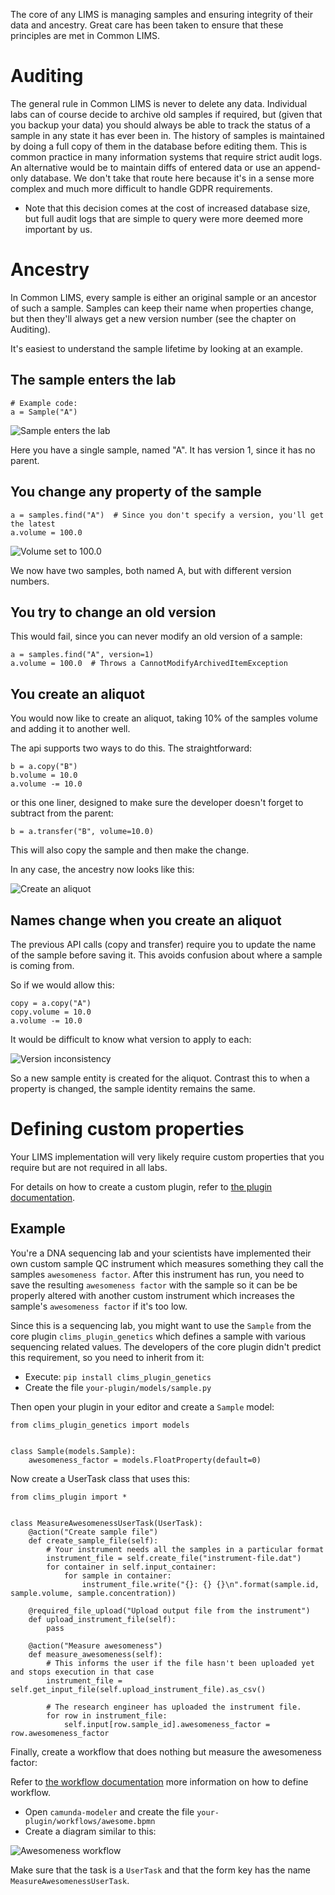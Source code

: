 The core of any LIMS is managing samples and ensuring integrity of their data and ancestry. Great care has been taken to ensure that these principles are met in Common LIMS.

# Auditing

The general rule in Common LIMS is never to delete any data. Individual labs can of course decide to archive old samples if required, but (given that you backup your data) you should always be able to track the status of a sample in any state it has ever been in. The history of samples is maintained by doing a full copy of them in the database before editing them. This is common practice in many information systems that require strict audit logs. An alternative would be to maintain diffs of entered data or use an append-only database. We don't take that route here because it's in a sense more complex and much more difficult to handle GDPR requirements.

- Note that this decision comes at the cost of increased database size, but full audit logs that are simple to query were more deemed more important by us.

# Ancestry

In Common LIMS, every sample is either an original sample or an ancestor of such a sample. Samples can keep their name when properties change, but then they'll always get a new version number (see the chapter on Auditing).

It's easiest to understand the sample lifetime by looking at an example.

## The sample enters the lab

```
# Example code:
a = Sample("A")
```

![Sample enters the lab](./img/samples-01-imported.png)

Here you have a single sample, named "A". It has version 1, since it has no parent.

## You change any property of the sample

```
a = samples.find("A")  # Since you don't specify a version, you'll get the latest
a.volume = 100.0
```

![Volume set to 100.0](./img/samples-02.png)

We now have two samples, both named A, but with different version numbers.

## You try to change an old version

This would fail, since you can never modify an old version of a sample:

```
a = samples.find("A", version=1)
a.volume = 100.0  # Throws a CannotModifyArchivedItemException
```

## You create an aliquot

You would now like to create an aliquot, taking 10% of the samples volume and adding it to another well.

The api supports two ways to do this. The straightforward:

```
b = a.copy("B")
b.volume = 10.0
a.volume -= 10.0
```

or this one liner, designed to make sure the developer doesn't forget to subtract from the parent:

```
b = a.transfer("B", volume=10.0)
```

This will also copy the sample and then make the change.

In any case, the ancestry now looks like this:

![Create an aliquot](./img/samples-03.png)

## Names change when you create an aliquot

The previous API calls (copy and transfer) require you to update the name of the sample before saving it. This avoids confusion about where a sample is coming from.

So if we would allow this:

```
copy = a.copy("A")
copy.volume = 10.0
a.volume -= 10.0
```

It would be difficult to know what version to apply to each:

![Version inconsistency](./img/samples-04.png)

So a new sample entity is created for the aliquot. Contrast this to when a property is changed, the sample identity remains the same.

# Defining custom properties

Your LIMS implementation will very likely require custom properties that you require but are not required in all labs.

For details on how to create a custom plugin, refer to [the plugin documentation](./plugins.md).

## Example

You're a DNA sequencing lab and your scientists have implemented their own custom sample QC instrument which measures something they call the samples `awesomeness factor`. After this instrument has run, you need to save the resulting `awesomeness factor` with the sample so it can be be properly altered with another custom instrument which increases the sample's `awesomeness factor` if it's too low.

Since this is a sequencing lab, you might want to use the `Sample` from the core plugin `clims_plugin_genetics` which defines a sample with various sequencing related values. The developers of the core plugin didn't predict this requirement, so you need to inherit from it:

- Execute: `pip install clims_plugin_genetics`
- Create the file `your-plugin/models/sample.py`

Then open your plugin in your editor and create a `Sample` model:

```
from clims_plugin_genetics import models


class Sample(models.Sample):
    awesomeness_factor = models.FloatProperty(default=0)
```

Now create a UserTask class that uses this:

```
from clims_plugin import *


class MeasureAwesomenessUserTask(UserTask):
    @action("Create sample file")
    def create_sample_file(self):
        # Your instrument needs all the samples in a particular format
        instrument_file = self.create_file("instrument-file.dat")
        for container in self.input_container:
            for sample in container:
                instrument_file.write("{}: {} {}\n".format(sample.id, sample.volume, sample.concentration))

    @required_file_upload("Upload output file from the instrument")
    def upload_instrument_file(self):
        pass

    @action("Measure awesomeness")
    def measure_awesomeness(self):
        # This informs the user if the file hasn't been uploaded yet and stops execution in that case
        instrument_file = self.get_input_file(self.upload_instrument_file).as_csv()

        # The research engineer has uploaded the instrument file.
        for row in instrument_file:
            self.input[row.sample_id].awesomeness_factor = row.awesomeness_factor
```

Finally, create a workflow that does nothing but measure the awesomeness factor:

Refer to [the workflow documentation](workflow.md) more information on how to define workflow.

* Open `camunda-modeler` and create the file `your-plugin/workflows/awesome.bpmn`
* Create a diagram similar to this:

![Awesomeness workflow](./img/awesomeness-01.png)

Make sure that the task is a `UserTask` and that the form key has the name `MeasureAwesomenessUserTask`.
